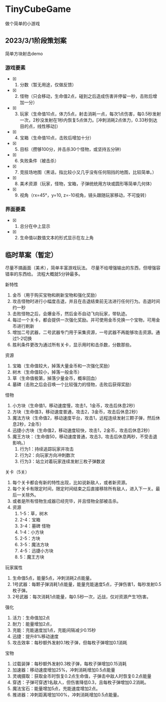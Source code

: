 # TinyCubeGame
做个简单的小游戏



## 2023/3/1阶段策划案

简单方块射击demo

### 游戏要素

- [x] 1. 分数（暂无用途，仅做反馈）
- [x] 2. 怪物（只会移动，生命值2点，碰到之后造成伤害并停留一秒，击败后增加一分）
- [x] 3. 玩家（生命值10点，体力5点，射击消耗一点，每次1点伤害，每0.5秒发射一次，2秒没发射在1秒内恢复5点体力。[冲刺消耗2点体力，0.33秒到达目的点，线性移动]）
- [x] 4. 宝箱（生命值10点，击败后增加十分）
- [x] 5. 目标（攒够100分，并击杀30个怪物，或坚持五分钟）
- [x] 6. 失败条件（被击杀）
- [x] 7. 竞技场地图（黑话，指比较小又几乎没有任何阻挡的地图，比较简单。）
- [x] 8. 美术资源（玩家，怪物，宝箱，子弹统统用方块或圆形等简单几何体）
- [x] 9. 视角（rx=45°，y=10, z=-10视角，镜头跟随玩家移动，不可旋转）
  

### 界面要素

- [x] 1. 总分在中上显示
- [x] 2. 生命值以数值文本的形式显示在左上角



## 临时草案（暂定）

尽量不搞画面（美术），简单丰富游戏玩法。
尽量不给增强输出的东西，但增强容错率的东西给。
流程大概就5分钟最多。

新特性
1. 金币（用于购买宝物和刷新宝物和强化奖励）
2. 攻击怪物时进行小幅度击退，并且在击退结束前无法进行任何行为。击退时间约一秒
3. 击败怪物之后，会爆金币，然后金币自动飞向玩家，带轨迹。
4. 每过一个关卡，都会提供一次强化奖励。并可使用金币兑换一个宝物，可用金币进行刷新
5. 增加二号武器，二号武器专门用于采集资源，一号武器不再能够攻击资源。通过1-2切换
6. 胜利条件更改为通过所有关卡，显示用时和击杀数，分数那些。
   

资源
1. 宝箱（生命值较大，掉落大量金币和一次强化奖励）
2. 树木（生命值较小，掉落一般金币）
3. 草（生命值极第，掉落少量金币，概率回血）
4. 墓碑（击败之后会召唤一个比较强力的怪物，击败后获得奖励）

怪物
1. 小方块（生命值1，移动速度慢，攻击1，1金币，攻击后休息2秒）
2. 方块（生命值3，移动速度普通，攻击2，3金币，攻击后休息2秒）
3. 魔法方块（生命值2，移动速度平台，攻击1，远程连续发射三颗子弹，然后休息2秒，2金币）
4. 迅捷小方块（生命值2，移动速度较快，攻击1，2金币，攻击后休息2秒）
5. 魔王方块：（生命值50，移动速度普通，攻击3，攻击后休息两秒，不受击退影响。）
    1. 行为1：持续追踪玩家并攻击
    2. 行为2：向玩家方向冲刺数次
    3. 行为3：站立对着玩家连续发射三枚子弹数波
    

关卡（5关）
1. 每个关卡都会有新的特性出现，比如说新敌人，或者新资源。
2. 每个关卡有限定时间，限定时间结束之后直接移除所有敌人，进入下一关。最后一关除外。
3. 或者是所有怪物生成器已经完毕，并且怪物全部被击杀。
4. 资源
    1. 1-5：草，树木
    2. 2-4：宝箱
    3. 3-4：墓碑
    怪物
    1. 1-4：小方块
    2. 2-5：方块
    3. 3-5：魔法方块
    4. 4-5：迅捷小方块
    5. 5：魔王方块

玩家属性
1. 生命值5点，能量5点，冲刺消耗2点能量。
2. 1号武器：每颗子弹消耗1点能量，能量充能速度5点，子弹伤害1，每秒发射0.5枚子弹。
3. 2号武器：每次消耗1点能量，每0.5秒一次，近战，仅对资源产生1伤害。

强化
1. 活力：生命值加2点
2. 耐力：能量增加2点，
3. 充能：充能速度加1点，充能间隔减少0.15秒
4. 迅捷：提升8%移动速度
5. 攻击效率：每秒额外发射0.1枚子弹，但每枚子弹增加0.1消耗

宝物
1. 过载装弹：每秒额外发射0.3枚子弹，每枚子弹增加0.15消耗
2. 加速器：移动速度增加25%，冲刺消耗增加0.5点能量
3. 灵魂摄取：获取金币时恢复0.2点生命值，子弹击中敌人时恢复0.2点能量
4. 穿透：子弹可穿透1名敌人，但伤害降低0.3，且每枚子弹增加0.2消耗。
5. 魔法宝石：能量增加5点，充能速度增加2点。
6. 推进器：冲刺距离增加100%，冲刺消耗增加0.5点能量。